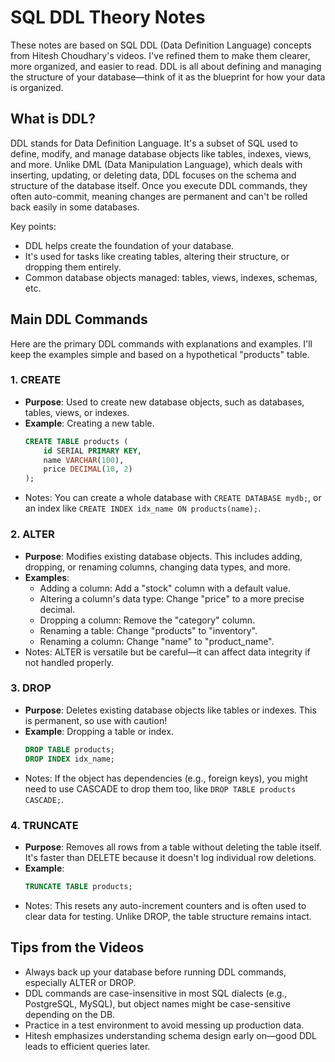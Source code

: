 # SQL DDL Theory Notes

These notes are based on SQL DDL (Data Definition Language) concepts from Hitesh Choudhary's videos. I've refined them to make them clearer, more organized, and easier to read. DDL is all about defining and managing the structure of your database—think of it as the blueprint for how your data is organized.

## What is DDL?

DDL stands for Data Definition Language. It's a subset of SQL used to define, modify, and manage database objects like tables, indexes, views, and more. Unlike DML (Data Manipulation Language), which deals with inserting, updating, or deleting data, DDL focuses on the schema and structure of the database itself. Once you execute DDL commands, they often auto-commit, meaning changes are permanent and can't be rolled back easily in some databases.

Key points:

- DDL helps create the foundation of your database.
- It's used for tasks like creating tables, altering their structure, or dropping them entirely.
- Common database objects managed: tables, views, indexes, schemas, etc.

## Main DDL Commands

Here are the primary DDL commands with explanations and examples. I'll keep the examples simple and based on a hypothetical "products" table.

### 1. CREATE

- **Purpose**: Used to create new database objects, such as databases, tables, views, or indexes.
- **Example**: Creating a new table.
  ```sql
  CREATE TABLE products (
      id SERIAL PRIMARY KEY,
      name VARCHAR(100),
      price DECIMAL(10, 2)
  );
  ```
- Notes: You can create a whole database with `CREATE DATABASE mydb;`, or an index like `CREATE INDEX idx_name ON products(name);`.

### 2. ALTER

- **Purpose**: Modifies existing database objects. This includes adding, dropping, or renaming columns, changing data types, and more.
- **Examples**:
  - Adding a column: Add a "stock" column with a default value.
  - Altering a column's data type: Change "price" to a more precise decimal.
  - Dropping a column: Remove the "category" column.
  - Renaming a table: Change "products" to "inventory".
  - Renaming a column: Change "name" to "product_name".
- Notes: ALTER is versatile but be careful—it can affect data integrity if not handled properly.

### 3. DROP

- **Purpose**: Deletes existing database objects like tables or indexes. This is permanent, so use with caution!
- **Example**: Dropping a table or index.
  ```sql
  DROP TABLE products;
  DROP INDEX idx_name;
  ```
- Notes: If the object has dependencies (e.g., foreign keys), you might need to use CASCADE to drop them too, like `DROP TABLE products CASCADE;`.

### 4. TRUNCATE

- **Purpose**: Removes all rows from a table without deleting the table itself. It's faster than DELETE because it doesn't log individual row deletions.
- **Example**:
  ```sql
  TRUNCATE TABLE products;
  ```
- Notes: This resets any auto-increment counters and is often used to clear data for testing. Unlike DROP, the table structure remains intact.

## Tips from the Videos

- Always back up your database before running DDL commands, especially ALTER or DROP.
- DDL commands are case-insensitive in most SQL dialects (e.g., PostgreSQL, MySQL), but object names might be case-sensitive depending on the DB.
- Practice in a test environment to avoid messing up production data.
- Hitesh emphasizes understanding schema design early on—good DDL leads to efficient queries later.
